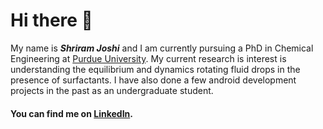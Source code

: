 # Hi there 👋
My name is _**Shriram Joshi**_ and I am currently pursuing a PhD in Chemical Engineering at [Purdue University](https://engineering.purdue.edu/ChE/people/ptProfile?group_id=4266&resource_id=289184).
My current research is interest is understanding the equilibrium and dynamics rotating fluid drops in the presence of surfactants. I have also done a few android development projects in the past as an undergraduate student.
#### You can find me on [LinkedIn](https://in.linkedin.com/in/shriram-joshi-purdue).
<!--
**shriram-joshi/shriram-joshi** is a ✨ _special_ ✨ repository because its `README.md` (this file) appears on your GitHub profile.

Here are some ideas to get you started:

- 🔭 I’m currently working on ...
- 🌱 I’m currently learning ...
- 👯 I’m looking to collaborate on ...
- 🤔 I’m looking for help with ...
- 💬 Ask me about ...
- 📫 How to reach me: ...
- 😄 Pronouns: ...
- ⚡ Fun fact: ...
-->
